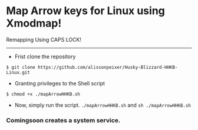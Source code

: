 # Map Arrow keys for Linux using Xmodmap!
Remapping Using CAPS LOCK!


---
- Frist clone the repository 
```
$ git clone https://github.com/alissonpeixer/Husky-Blizzard-HHKB-Linux.git
```
- Granting privileges to the Shell script

```
$ chmod +x ./mapArrowHHKB.sh
```
- Now, simply run the script.
`
./mapArrowHHKB.sh
`
and 
`
sh ./mapArrowHHKB.sh 
`


### Comingsoon creates a system service.
